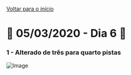 [Voltar para o início](../../README.md)
# :calendar: 05/03/2020 - Dia 6 :calendar:
### 1 - Alterado de três para quarto pistas
![Image](../Images/05-03-2020/four_lanes.png)